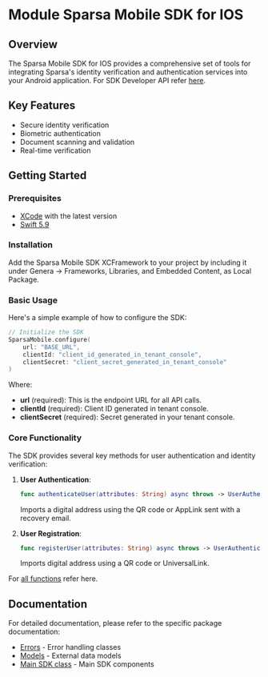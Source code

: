 # Module Sparsa Mobile SDK for IOS

## Overview
The Sparsa Mobile SDK for IOS provides a comprehensive set of tools for integrating Sparsa's identity verification and authentication services into your Android application.
For SDK Developer API refer [here](https://sparsa-inc.github.io/sparsa-mobile-sdk-ios/documentation/sparsamobile/sparsamobile).
## Key Features
- Secure identity verification
- Biometric authentication
- Document scanning and validation
- Real-time verification

## Getting Started

### Prerequisites
- [XCode](https://developer.apple.com/xcode/) with the latest version
- [Swift 5.9](https://www.swift.org/blog/swift-5.9-released/)

### Installation
Add the Sparsa Mobile SDK XCFramework to your project by including it under Genera -> Frameworks, Libraries, and Embedded Content, as Local Package. 

### Basic Usage
Here's a simple example of how to configure the SDK:

```swift
// Initialize the SDK
SparsaMobile.configure(
    url: "BASE_URL",
    clientId: "client_id_generated_in_tenant_console",
    clientSecret: "client_secret_generated_in_tenant_console"
)
```

Where:
- **url** (required): This is the endpoint URL for all API calls.
- **clientId** (required): Client ID generated in tenant console.
- **clientSecret** (required): Secret generated in your tenant console.

### Core Functionality

The SDK provides several key methods for user authentication and identity verification:

1. **User Authentication**:
   ```swift
   func authenticateUser(attributes: String) async throws -> UserAuthenticationModel
   ```
   Imports a digital address using the QR code or AppLink sent with a recovery email.

2. **User Registration**:
   ```swift
   func registerUser(attributes: String) async throws -> UserAuthenticationModel
   ```
   Imports digital address using a QR code or UniversalLink.



For [all functions](https://sparsa-inc.github.io/sparsa-mobile-sdk-ios/documentation/sparsamobile/sparsamobilesdk) refer here.

## Documentation
For detailed documentation, please refer to the specific package documentation:
- [Errors](https://sparsa-inc.github.io/sparsa-mobile-sdk-ios/documentation/sparsamobile/sparsaerror) - Error handling classes
- [Models](https://sparsa-inc.github.io/sparsa-mobile-sdk-ios/documentation/sparsamobile/) - External data models
- [Main SDK class](https://sparsa-inc.github.io/sparsa-mobile-sdk-ios/documentation/sparsamobile/sparsamobilesdk) - Main SDK components
